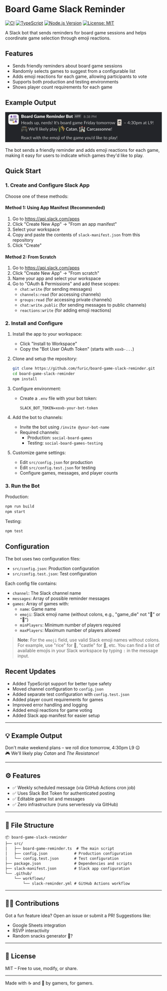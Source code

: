 # Board Game Slack Reminder

[![CI](https://github.com/furic/board-game-slack-reminder/actions/workflows/ci.yml/badge.svg)](https://github.com/furic/board-game-slack-reminder/actions/workflows/ci.yml)
[![TypeScript](https://img.shields.io/badge/TypeScript-5.3.3-blue.svg)](https://www.typescriptlang.org/)
[![Node.js Version](https://img.shields.io/badge/node-%3E%3D18-brightgreen.svg)](https://nodejs.org/)
[![License: MIT](https://img.shields.io/badge/License-MIT-yellow.svg)](https://opensource.org/licenses/MIT)

A Slack bot that sends reminders for board game sessions and helps coordinate game selection through emoji reactions.

## Features

- Sends friendly reminders about board game sessions
- Randomly selects games to suggest from a configurable list
- Adds emoji reactions for each game, allowing participants to vote
- Supports both production and testing environments
- Shows player count requirements for each game

## Example Output

![Bot Message Example](docs/images/bot-message-example.png)

The bot sends a friendly reminder and adds emoji reactions for each game, making it easy for users to indicate which games they'd like to play.

## Quick Start

### 1. Create and Configure Slack App

Choose one of these methods:

#### Method 1: Using App Manifest (Recommended)
1. Go to https://api.slack.com/apps
2. Click "Create New App" → "From an app manifest"
3. Select your workspace
4. Copy and paste the contents of `slack-manifest.json` from this repository
5. Click "Create"

#### Method 2: From Scratch
1. Go to https://api.slack.com/apps
2. Click "Create New App" → "From scratch"
3. Name your app and select your workspace
4. Go to "OAuth & Permissions" and add these scopes:
   - `chat:write` (for sending messages)
   - `channels:read` (for accessing channels)
   - `groups:read` (for accessing private channels)
   - `chat:write.public` (for sending messages to public channels)
   - `reactions:write` (for adding emoji reactions)

### 2. Install and Configure

1. Install the app to your workspace:
   - Click "Install to Workspace"
   - Copy the "Bot User OAuth Token" (starts with `xoxb-...`)

2. Clone and setup the repository:
   ```bash
   git clone https://github.com/furic/board-game-slack-reminder.git
   cd board-game-slack-reminder
   npm install
   ```

3. Configure environment:
   - Create a `.env` file with your bot token:
     ```
     SLACK_BOT_TOKEN=xoxb-your-bot-token
     ```

4. Add the bot to channels:
   - Invite the bot using `/invite @your-bot-name`
   - Required channels:
     - Production: `social-board-games`
     - Testing: `social-board-games-testing`

5. Customize game settings:
   - Edit `src/config.json` for production
   - Edit `src/config.test.json` for testing
   - Configure games, messages, and player counts

### 3. Run the Bot

Production:
```bash
npm run build
npm start
```

Testing:
```bash
npm test
```

## Configuration

The bot uses two configuration files:
- `src/config.json`: Production configuration
- `src/config.test.json`: Test configuration

Each config file contains:
- `channel`: The Slack channel name
- `messages`: Array of possible reminder messages
- `games`: Array of games with:
  - `name`: Game name
  - `emoji`: Slack emoji name (without colons, e.g., "game_die" not ":game_die:" or "🎲")
  - `minPlayers`: Minimum number of players required
  - `maxPlayers`: Maximum number of players allowed

> **Note**: For the `emoji` field, use valid Slack emoji names without colons. For example, use "rice" for 🌾, "castle" for 🏰, etc. You can find a list of available emojis in your Slack workspace by typing `:` in the message input.

## Recent Updates

- Added TypeScript support for better type safety
- Moved channel configuration to `config.json`
- Added separate test configuration with `config.test.json`
- Added player count requirements for games
- Improved error handling and logging
- Added emoji reactions for game voting
- Added Slack app manifest for easier setup

---

## 💡 Example Output

Don't make weekend plans – we roll dice tomorrow, 4:30pm L9 😉  
🎮 We'll likely play *Catan* and *The Resistance*!

---

## ⚙️ Features

- ✅ Weekly scheduled message (via GitHub Actions cron job)
- ✅ Uses Slack Bot Token for authenticated posting
- ✅ Editable game list and messages
- ✅ Zero infrastructure (runs serverlessly via GitHub)

---

## 📁 File Structure

```
📦 board-game-slack-reminder
├── src/
│   ├── board-game-reminder.ts  # The main script
│   ├── config.json            # Production configuration
│   └── config.test.json       # Test configuration
├── package.json               # Dependencies and scripts
├── slack-manifest.json        # Slack app configuration
└── .github/
    └── workflows/
        └── slack-reminder.yml # GitHub Actions workflow
```

---

## 🙋‍♀️ Contributions

Got a fun feature idea? Open an issue or submit a PR! Suggestions like:
- Google Sheets integration
- RSVP interactivity
- Random snacks generator 🍕?

---

## 📄 License

MIT – Free to use, modify, or share.

---

Made with ☕ and 🎲 by gamers, for gamers.
